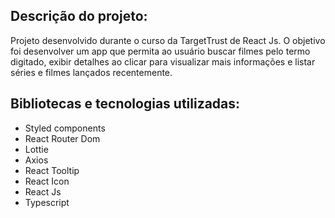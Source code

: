## Descrição do projeto:

Projeto desenvolvido durante o curso da TargetTrust de React Js. O objetivo foi desenvolver um app que permita ao usuário buscar filmes pelo termo digitado, exibir detalhes ao clicar para visualizar mais informações e listar séries e filmes lançados recentemente.

## Bibliotecas e tecnologias utilizadas:

- Styled components
- React Router Dom
- Lottie
- Axios
- React Tooltip
- React Icon
- React Js
- Typescript
